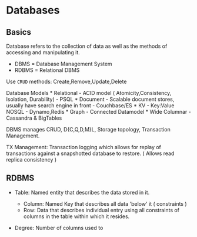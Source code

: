 # Databases

## Basics
Database refers to the collection of data as well as the methods of accessing and manipulating it. 

* DBMS = Database Management System
* RDBMS = Relational DBMS

Use `CRUD` methods: Create,Remove,Update,Delete

Database Models
    * Relational - ACID model ( Atomicity,Consistency, Isolation, Durability) - PSQL
    * Document - Scalable document stores, usually have search engine in front - Couchbase/ES
    * KV - Key:Value NOSQL - Dynamo,Redis
    * Graph - Connected Datamodel
    * Wide Columnar - Cassandra & BigTables

DBMS manages CRUD, D{C,Q,D,M}L, Storage topology, Transaction Management.

TX Management: Transaction logging which allows for replay of transactions against a snapshotted database to restore. ( Allows read replica consistency )

## RDBMS

* Table: Named entity that describes the data stored in it. 
    * Column: Named Key that describes all data 'below' it ( constraints )
    * Row: Data that describes individual entry using all constraints of columns in the table within which it resides.

* Degree: Number of columns used to 

